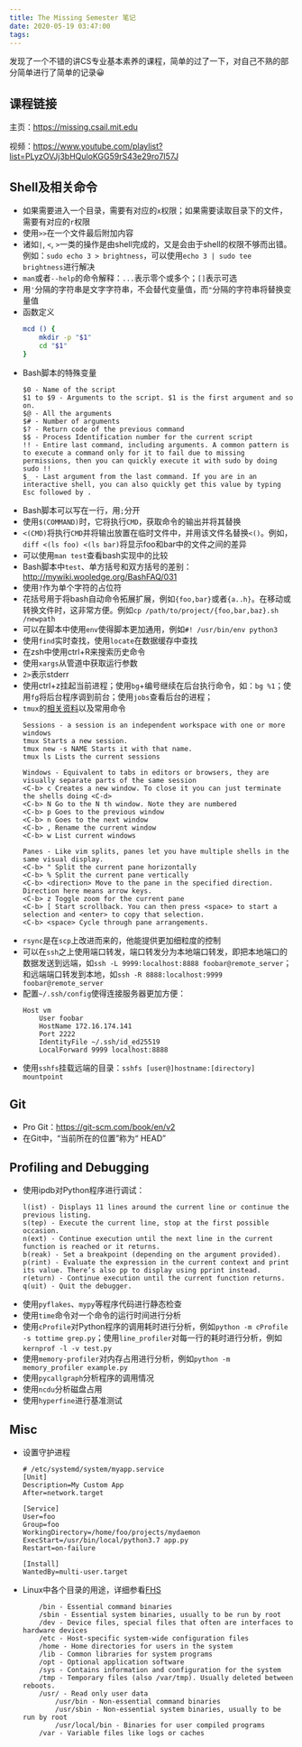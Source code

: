 ```yaml
---
title: The Missing Semester 笔记
date: 2020-05-19 03:47:00
tags:
---
```


发现了一个不错的讲CS专业基本素养的课程，简单的过了一下，对自己不熟的部分简单进行了简单的记录😀

<!-- more -->

## 课程链接

主页：https://missing.csail.mit.edu

视频：https://www.youtube.com/playlist?list=PLyzOVJj3bHQuloKGG59rS43e29ro7I57J

## Shell及相关命令

* 如果需要进入一个目录，需要有对应的`x`权限；如果需要读取目录下的文件，需要有对应的`r`权限
* 使用`>>`在一个文件最后附加内容
* 诸如`|`, `<`, `>`一类的操作是由shell完成的，又是会由于shell的权限不够而出错。例如：`sudo echo 3 > brightness`，可以使用`echo 3 | sudo tee brightness`进行解决
* `man`或者`--help`的命令解释：`...`表示零个或多个；`[]`表示可选
* 用`'`分隔的字符串是文字字符串，不会替代变量值，而`"`分隔的字符串将替换变量值
* 函数定义
    ```sh
    mcd () {
        mkdir -p "$1"
        cd "$1"
    }
    ```
* Bash脚本的特殊变量
    ```
    $0 - Name of the script
    $1 to $9 - Arguments to the script. $1 is the first argument and so on.
    $@ - All the arguments
    $# - Number of arguments
    $? - Return code of the previous command
    $$ - Process Identification number for the current script
    !! - Entire last command, including arguments. A common pattern is to execute a command only for it to fail due to missing permissions, then you can quickly execute it with sudo by doing sudo !!
    $_ - Last argument from the last command. If you are in an interactive shell, you can also quickly get this value by typing Esc followed by .
    ```
* Bash脚本可以写在一行，用`;`分开
* 使用`$(COMMAND)`时，它将执行`CMD`，获取命令的输出并将其替换
* `<(CMD)`将执行`CMD`并将输出放置在临时文件中，并用该文件名替换`<()`。例如，`diff <(ls foo) <(ls bar)`将显示foo和bar中的文件之间的差异
* 可以使用`man test`查看bash实现中的比较
* Bash脚本中`test`、单方括号和双方括号的差别：http://mywiki.wooledge.org/BashFAQ/031
* 使用`?`作为单个字符的占位符
* 花括号用于将bash自动命令拓展扩展，例如`{foo,bar}`或者`{a..h}`。在移动或转换文件时，这非常方便。例如`cp /path/to/project/{foo,bar,baz}.sh /newpath`
* 可以在脚本中使用`env`使得脚本更加通用，例如`#! /usr/bin/env python3`
* 使用`find`实时查找，使用`locate`在数据缓存中查找
* 在zsh中使用ctrl+R来搜索历史命令
* 使用`xargs`从管道中获取运行参数
* `2>`表示stderr
* 使用ctrl+z挂起当前进程；使用`bg`+编号继续在后台执行命令，如：`bg %1`；使用`fg`将后台程序调到前台；使用`jobs`查看后台的进程；
* `tmux`的[相关资料](https://www.hamvocke.com/blog/a-quick-and-easy-guide-to-tmux/)以及常用命令
    ```
    Sessions - a session is an independent workspace with one or more windows
    tmux Starts a new session.
    tmux new -s NAME Starts it with that name.
    tmux ls Lists the current sessions

    Windows - Equivalent to tabs in editors or browsers, they are visually separate parts of the same session
    <C-b> c Creates a new window. To close it you can just terminate the shells doing <C-d>
    <C-b> N Go to the N th window. Note they are numbered
    <C-b> p Goes to the previous window
    <C-b> n Goes to the next window
    <C-b> , Rename the current window
    <C-b> w List current windows

    Panes - Like vim splits, panes let you have multiple shells in the same visual display.
    <C-b> " Split the current pane horizontally
    <C-b> % Split the current pane vertically
    <C-b> <direction> Move to the pane in the specified direction. Direction here means arrow keys.
    <C-b> z Toggle zoom for the current pane
    <C-b> [ Start scrollback. You can then press <space> to start a selection and <enter> to copy that selection.
    <C-b> <space> Cycle through pane arrangements.
    ```
* `rsync`是在`scp`上改进而来的，他能提供更加细粒度的控制
* 可以在`ssh`之上使用端口转发，端口转发分为本地端口转发，即把本地端口的数据发送到远端，如`ssh -L 9999:localhost:8888 foobar@remote_server`；和远端端口转发到本地，如`ssh -R 8888:localhost:9999 foobar@remote_server`
* 配置`~/.ssh/config`使得连接服务器更加方便：
    ```
    Host vm
        User foobar
        HostName 172.16.174.141
        Port 2222
        IdentityFile ~/.ssh/id_ed25519
        LocalForward 9999 localhost:8888
    ```
* 使用`sshfs`挂载远端的目录：`sshfs [user@]hostname:[directory] mountpoint`

## Git

* Pro Git：https://git-scm.com/book/en/v2
* 在Git中，“当前所在的位置”称为“ HEAD”

## Profiling and Debugging

* 使用ipdb对Python程序进行调试：
    ```
    l(ist) - Displays 11 lines around the current line or continue the previous listing.
    s(tep) - Execute the current line, stop at the first possible occasion.
    n(ext) - Continue execution until the next line in the current function is reached or it returns.
    b(reak) - Set a breakpoint (depending on the argument provided).
    p(rint) - Evaluate the expression in the current context and print its value. There’s also pp to display using pprint instead.
    r(eturn) - Continue execution until the current function returns.
    q(uit) - Quit the debugger.
    ```
* 使用`pyflakes`、`mypy`等程序代码进行静态检查
* 使用`time`命令对一个命令的运行时间进行分析
* 使用`cProfile`对Python程序的调用耗时进行分析，例如`python -m cProfile -s tottime grep.py`；使用`line_profiler`对每一行的耗时进行分析，例如`kernprof -l -v test.py`
* 使用`memory-profiler`对内存占用进行分析，例如`python -m memory_profiler example.py`
* 使用`pycallgraph`分析程序的调用情况
* 使用`ncdu`分析磁盘占用
* 使用`hyperfine`进行基准测试


## Misc

* 设置守护进程
    ```
    # /etc/systemd/system/myapp.service
    [Unit]
    Description=My Custom App
    After=network.target

    [Service]
    User=foo
    Group=foo
    WorkingDirectory=/home/foo/projects/mydaemon
    ExecStart=/usr/bin/local/python3.7 app.py
    Restart=on-failure

    [Install]
    WantedBy=multi-user.target
    ```
* Linux中各个目录的用途，详细参看[FHS](https://en.wikipedia.org/wiki/Filesystem_Hierarchy_Standard)
    ```
        /bin - Essential command binaries
        /sbin - Essential system binaries, usually to be run by root
        /dev - Device files, special files that often are interfaces to hardware devices
        /etc - Host-specific system-wide configuration files
        /home - Home directories for users in the system
        /lib - Common libraries for system programs
        /opt - Optional application software
        /sys - Contains information and configuration for the system
        /tmp - Temporary files (also /var/tmp). Usually deleted between reboots.
        /usr/ - Read only user data
            /usr/bin - Non-essential command binaries
            /usr/sbin - Non-essential system binaries, usually to be run by root
            /usr/local/bin - Binaries for user compiled programs
        /var - Variable files like logs or caches
    ```
